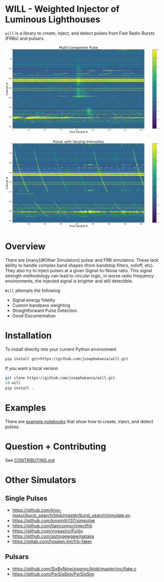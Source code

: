 # WILL - Weighted Injector of Luminous Lighthouses

`will` is a library to create, inject, and detect pulses from Fast Radio Bursts (FRBs) and pulsars.

<p align="center">
  <img src="https://github.com/josephwkania/will/blob/master/examples/Multi-Component_Pulse.png?raw=true" alt="Example pulse with multiple components">
</p>

<p align="center">
  <img src="https://github.com/josephwkania/will/blob/master/examples/Pulsar_with_Varying_Intensities.png" alt="Example pulsar">
</p>

# Overview
There are [many](#Other Simulators) pulsar and FRB simulators. These lack ability to handle complex band shapes (from bandstop filters, rolloff, etc).
They also try to inject pulses at a given Signal-to-Noise ratio. This signal strength methodology can lead to circular logic, in worse radio frequency
environments, the injected signal is brighter and still detectible. 

`Will` attempts the following
- Signal energy fidelity
- Custom bandpass weighting
- Straightforward Pulse Detection
- Good Documentation

# Installation
To install directly into your current Python environment
```bash
pip install git+https://github.com/josephwkania/will.git
```

If you want a local version
```bash
git clone https://github.com/josephwkania/will.git
cd will
pip install .
```

# Examples
There are [example notebooks](https://github.com/josephwkania/will/tree/master/examples) that show how to create, inject, and detect pulses.

# Question + Contributing
See [CONTRIBUTING.md](https://github.com/josephwkania/will/tree/master/CONTRIBUTING.md)

# Other Simulators
## Single Pulses
- https://github.com/kiyo-masui/burst_search/blob/master/burst_search/simulate.py
- https://github.com/kmsmith137/simpulse
- https://github.com/liamconnor/injectfrb
- https://github.com/vivgastro/Furby
- https://github.com/astrogewgaw/pataka
- https://gitlab.com/houben.ljm/frb-faker

## Pulsars
- https://github.com/SixByNine/sigproc/blob/master/src/fake.c
- https://github.com/PsrSigSim/PsrSigSim